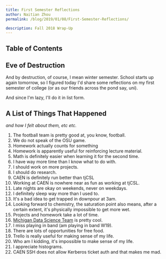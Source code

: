 ```yaml
---
title: First Semester Reflections
author: Naitian Zhou
permalink: /blog/2019/01/08/First-Semester-Reflections/

description: Fall 2018 Wrap-Up
---
```


## Table of Contents

## Eve of Destruction

And by destruction, of course, I mean winter semester. School starts up again
tomorrow, so I figured today I'd share some reflections on my first semester of
college (or as our friends across the pond say, uni).

And since I'm lazy, I'll do it in list form.

## A List of Things That Happened

*and how I felt about them, etc etc.*

1. The football team is pretty good at, you know, football.
2. We do not speak of the OSU game.
3. Homework actually counts for something
4. Homework is apparently useful for reinforcing lecture material.
5. Math is definitely easier when learning it for the second time.
6. I have way more time than I know what to do with.
7. I should work on more projects.
8. I should do research.
9. CAEN is definitely run better than tjCSL
10. Working at CAEN is nowhere near as fun as working at tjCSL.
11. Late nights are okay on weekends, never on weekdays.
12. I definitely sleep way more than I used to.
13. It's a bad idea to get trapped in downpour at 3am.
14. Looking forward to chemistry, the saturation point also means, after a
    certain extent, it's physically impossible to get more wet.
15. Projects and homework take a lot of time.
16. [Michigan Data Science Team](https://www.mdst.club) is pretty cool.
17. I miss playing in band (am playing in band W19).
18. There are lots of opportunities for free food.
19. Trello is really useful for making sense of my life.
20. Who am I kidding, it's impossible to make sense of my life.
21. I appreciate histograms.
22. CAEN SSH does not allow Kerberos ticket auth and that makes me mad.
